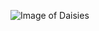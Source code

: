 ![Image of Daisies](https://hips.hearstapps.com/hmg-prod.s3.amazonaws.com/images/daisy-flower-1532449822.jpg)
